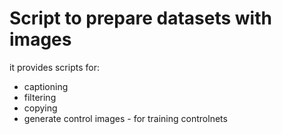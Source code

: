 # Script to prepare datasets with images

it provides scripts for:

* captioning
* filtering
* copying
* generate control images - for training controlnets